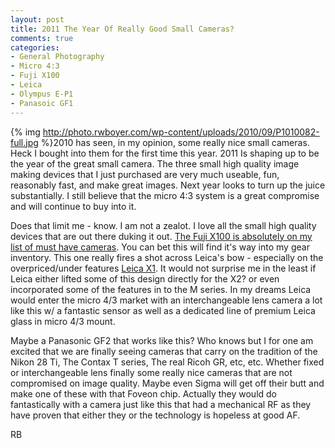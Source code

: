 ```yaml
---
layout: post
title: 2011 The Year Of Really Good Small Cameras?
comments: true
categories:
- General Photography
- Micro 4:3
- Fuji X100
- Leica
- Olympus E-P1
- Panasoic GF1
---
```

{% img http://photo.rwboyer.com/wp-content/uploads/2010/09/P1010082-full.jpg %}2010 has seen, in my opinion, some really nice small cameras. Heck I bought into them for the first time this year. 2011 Is shaping up to be the year of the great small camera. The three small high quality image making devices that I just purchased are very much useable, fun, reasonably fast, and make great images. Next year looks to turn up the juice substantially. I still believe that the micro 4:3 system is a great compromise and will continue to buy into it.

Does that limit me - know. I am not a zealot. I love all the small high quality devices that are out there duking it out. <a href="http://www.finepix-x100.com/">The Fuji X100 is absolutely on my list of must have cameras</a>. You can bet this will find it's way into my gear inventory. This one really fires a shot across Leica's bow - especially on the overpriced/under features <a href="http://www.amazon.com/gp/redirect.html?ie=UTF8&amp;location=http%3A%2F%2Fwww.amazon.com%2Fgp%2Foffer-listing%2FB002NX13QC%3Fie%3DUTF8%26ref_%3Dsr_1_1_olp%26qid%3D1284994749%26sr%3D8-1%26condition%3Dnew&amp;tag=rbde-20&amp;linkCode=ur2&amp;camp=1789&amp;creative=390957" target="_blank">Leica X1</a>. It would not surprise me in the least if Leica either lifted some of this design directly for the X2? or even incorporated some of the features in to the M series. In my dreams Leica would enter the micro 4/3 market with an interchangeable lens camera a lot like this w/ a fantastic sensor as well as a dedicated line of premium Leica glass in micro 4/3 mount.

Maybe a Panasonic GF2 that works like this? Who knows but I for one am excited that we are finally seeing cameras that carry on the tradition of the Nikon 28 Ti, The Contax T series, The real Ricoh GR, etc, etc. Whether fixed or interchangeable lens finally some really nice cameras that are not compromised on image quality. Maybe even Sigma will get off their butt and make one of these with that Foveon chip. Actually they would do fantastically with a camera just like this that had a mechanical RF as they have proven that either they or the technology is hopeless at good AF.

RB